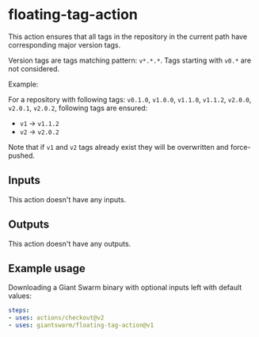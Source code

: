 # floating-tag-action

This action ensures that all tags in the repository in the current path have
corresponding major version tags.

Version tags are tags matching pattern: `v*.*.*`. Tags starting with `v0.*` are
not considered.

Example:

For a repository with following tags: `v0.1.0`, `v1.0.0`, `v1.1.0`, `v1.1.2`,
`v2.0.0`, `v2.0.1`, `v2.0.2`, following tags are ensured:

- `v1` -> `v1.1.2`
- `v2` -> `v2.0.2`

Note that if `v1` and `v2` tags already exist they will be overwritten and
force-pushed.

## Inputs

This action doesn't have any inputs.

## Outputs

This action doesn't have any outputs.

## Example usage

Downloading a Giant Swarm binary with optional inputs left with default values:

```yaml
steps:
- uses: actions/checkout@v2
- uses: giantswarm/floating-tag-action@v1
```
